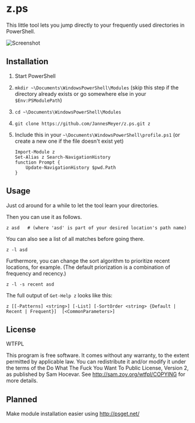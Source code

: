 z.ps
====

This little tool lets you jump directly to your frequently used directories in PowerShell.

![Screenshot](http://i.imgur.com/V2XR0.png)


Installation
------------

 1. Start PowerShell

 2. `mkdir ~\Documents\WindowsPowerShell\Modules`
(skip this step if the directory already exists or go somewhere else in your `$Env:PSModulePath`)

 3. `cd ~\Documents\WindowsPowerShell\Modules`

 4. `git clone https://github.com/JannesMeyer/z.ps.git z`

 5. Include this in your `~\Documents\WindowsPowerShell\profile.ps1` (or create a new one if the file doesn't exist yet)

		Import-Module z
		Set-Alias z Search-NavigationHistory
		function Prompt {
			Update-NavigationHistory $pwd.Path
		}


Usage
-----

Just cd around for a while to let the tool learn your directories.

Then you can use it as follows.

	z asd   # (where 'asd' is part of your desired location's path name)

You can also see a list of all matches before going there.

	z -l asd

Furthermore, you can change the sort algorithm to prioritize recent locations, for example. (The default priorization is a combination of frequency and recency.)

	z -l -s recent asd

The full output of `Get-Help z` looks like this:

	z [[-Patterns] <string>] [-List] [-SortOrder <string> {Default | Recent | Frequent}]  [<CommonParameters>]


License
-------

WTFPL

This program is free software. It comes without any warranty, to the extent permitted by applicable law. You can redistribute it and/or modify it under the terms of the Do What The Fuck You Want To Public License, Version 2, as published by Sam Hocevar. See http://sam.zoy.org/wtfpl/COPYING for more details.


Planned
-------

Make module installation easier using http://psget.net/
